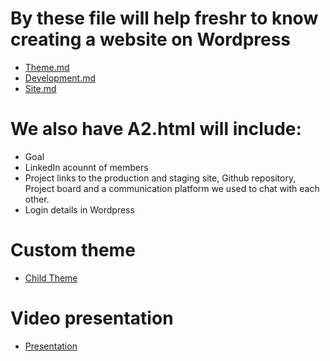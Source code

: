 # By these file will help freshr to know creating a website on Wordpress
* [Theme.md](https://github.com/cp3402-students/cp3402-2021-main-site-cp3402-2021-sp53_team8/blob/master/theme.md)
* [Development.md](https://github.com/cp3402-students/cp3402-2021-main-site-cp3402-2021-sp53_team8/blob/master/deployment.md)
* [Site.md](https://github.com/cp3402-students/cp3402-2021-main-site-cp3402-2021-sp53_team8/blob/master/site.md)

# We also have A2.html will include:
- Goal 
- LinkedIn acounnt of members
- Project links to the production and staging site, Github repository, Project board and a communication platform we used to chat with each other.
- Login details in Wordpress

# Custom theme
* [Child Theme](https://github.com/cp3402-students/cp3402-2021-main-site-cp3402-2021-sp53_team8/blob/master/site.md)

# Video presentation 
* [Presentation](https://www.youtube.com/watch?v=PAGB0mU6Mzk)
